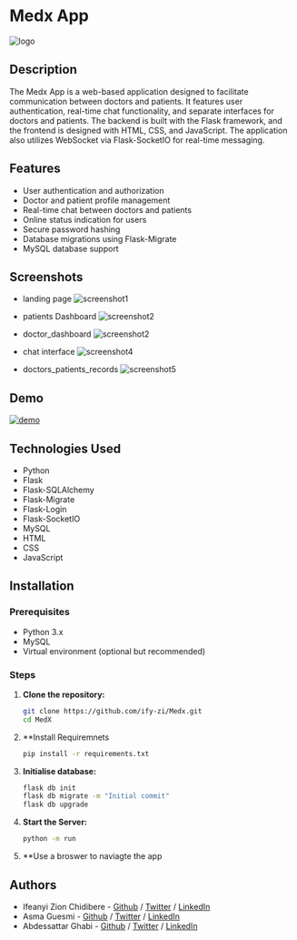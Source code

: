 # Medx App

![logo](https://github.com/ify-zi/MedX/blob/main/app/static/images/md.png)

## Description

The Medx App is a web-based application designed to facilitate communication between doctors and patients. It features user authentication, real-time chat functionality, and separate interfaces for doctors and patients. The backend is built with the Flask framework, and the frontend is designed with HTML, CSS, and JavaScript. The application also utilizes WebSocket via Flask-SocketIO for real-time messaging.

## Features

- User authentication and authorization
- Doctor and patient profile management
- Real-time chat between doctors and patients
- Online status indication for users
- Secure password hashing
- Database migrations using Flask-Migrate
- MySQL database support

## Screenshots
- landing page
![screenshot1](https://github.com/ify-zi/MedX/blob/main/screenshots/landing_page.jpg)

- patients Dashboard
![screenshot2](https://github.com/ify-zi/MedX/blob/main/screenshots/patient_dashboard.jpg)

- doctor_dashboard
![screenshot2](https://github.com/ify-zi/MedX/blob/main/screenshots/doctor_dashboard.jpg)

- chat interface
![screenshot4](https://github.com/ify-zi/MedX/blob/main/screenshots/chat_interface.jpg)

- doctors_patients_records
![screenshot5](https://github.com/ify-zi/MedX/blob/main/screenshots/doctors_records.jpg)


## Demo

[![demo](https://github.com/ify-zi/MedX/blob/main/screenshots/landing_page.jpg)](https://1drv.ms/v/s!Atxmn4zs8omJmA-JTSiI15Ed_LCH?e=8p30GC)


## Technologies Used

- Python
- Flask
- Flask-SQLAlchemy
- Flask-Migrate
- Flask-Login
- Flask-SocketIO
- MySQL
- HTML
- CSS
- JavaScript

## Installation

### Prerequisites

- Python 3.x
- MySQL
- Virtual environment (optional but recommended)

### Steps

1. **Clone the repository:**

   ```bash
   git clone https://github.com/ify-zi/Medx.git
   cd MedX

2. **Install Requiremnets
    ```bash
    pip install -r requirements.txt

3. **Initialise database:**
    ```bash
    flask db init
    flask db migrate -m "Initial commit"
    flask db upgrade

3. **Start the Server:**

    ```bash
   python -m run

4. **Use a broswer to naviagte the app


## Authors
- Ifeanyi Zion Chidibere - [Github](https://github.com/ify-zi) / [Twitter](https://twitter.com/ify_zi) / [LinkedIn](https://www.linkedin.com/in/ifeanyi-zion-chidiebere-b078371a4)
- Asma Guesmi - [Github](https://github.com/Asma22334585) / [Twitter](https://twitter.com/HaDil08527786) / [LinkedIn](https://www.linkedin.com/in/asma-guesmi)
- Abdessattar Ghabi - [Github](https://github.com/ghabi1602) / [Twitter](https://twitter.com/GhabiAm1602) / [LinkedIn](https://www.linkedin.com/in/abdessattar-ghabi-412a30285)